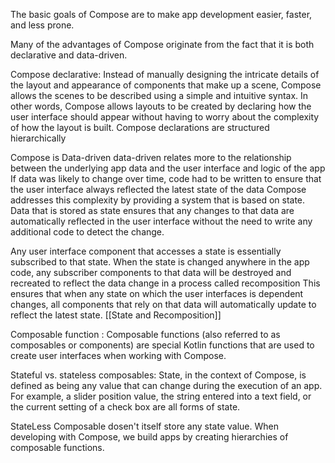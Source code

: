 
The basic goals of Compose are to make app development easier, faster, and less prone.

Many of the advantages of Compose originate from the fact that it is both declarative and data-driven.

Compose declarative:
Instead of manually designing the intricate details of the layout and appearance of components that make up a scene, Compose allows the scenes to be described using  a simple and intuitive syntax. 
In other words, Compose allows layouts to be created by declaring how the user interface should appear without having to worry about the complexity of how the layout is built. Compose declarations are structured hierarchically

Compose is Data-driven
data-driven relates more to the relationship between the underlying app data and the user interface and logic of the app
If data was likely to change over time, code had to be written to ensure that the user interface always reflected the latest state of the data Compose addresses this complexity by providing a system that is based on state.
Data that is stored as state ensures that any changes to that data are automatically reflected in the user interface without the need to write 
any additional code to detect the change. 

Any user interface component that accesses a state is essentially 
subscribed to that state. When the state is changed anywhere in the app code, any subscriber components to that data will be destroyed and recreated to reflect the data change in a process called recomposition
This ensures  that when any state on which the user interfaces is dependent changes, all components that rely on that data will  automatically update to reflect the latest state. [[State and Recomposition]]

Composable function :
Composable functions (also referred to as composables or components) are special Kotlin functions that are used  to create user interfaces when working with Compose.

Stateful vs. stateless composables:
State, in the context of Compose, is defined as being any value that can change during the execution of an app. For example, a slider position value, 
the string entered into a text field, or the current setting of a check box are all forms of state.

StateLess Composable dosen't itself store any state value.
When developing with Compose, we build apps by creating hierarchies of composable functions. 